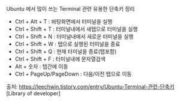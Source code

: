  Ubuntu 에서 많이 쓰는 Terminal 관련 유용한 단축키 정리



* Ctrl + Alt + T : 바탕화면에서 터미널을 실행  
* Ctrl + Shift + T : 터미널내에서 새탭으로 터미널을 실행  
* Ctrl + Shift + N : 터미널내에서 새로운 터미널을 실행  
* Ctrl + Shift + W : 탭으로 실행된 터미널을 종료  
* Ctrl + Shift + Q : 현재 터미널을 종료(탭포함)  
* Ctrl + Shift + F : 터미널내에 문자열검색  
* Alt + 숫자 : 탭간에 이동  
* Ctrl + PageUp/PageDown : 다음/이전 탭으로 이동  


출처: https://leechwin.tistory.com/entry/Ubuntu-Terminal-관련-단축키 [Library of developer]
